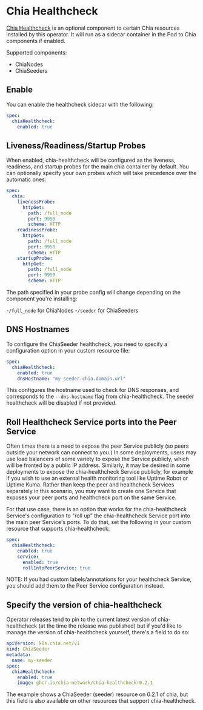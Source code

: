 # Chia Healthcheck

[Chia Healthcheck](https://github.com/Chia-Network/chia-healthcheck) is an optional component to certain Chia resources installed by this operator. It will run as a sidecar container in the Pod to Chia components if enabled.

Supported components:

- ChiaNodes
- ChiaSeeders

## Enable

You can enable the healthcheck sidecar with the following:

```yaml
spec:
  chiaHealthcheck:
    enabled: true
```

## Liveness/Readiness/Startup Probes

When enabled, chia-healthcheck will be configured as the liveness, readiness, and startup probes for the main chia container by default. You can optionally specify your own probes which will take precedence over the automatic ones:

```yaml
spec:
  chia:
    livenessProbe:
      httpGet:
        path: /full_node
        port: 9950
        scheme: HTTP
    readinessProbe:
      httpGet:
        path: /full_node
        port: 9950
        scheme: HTTP
    startupProbe:
      httpGet:
        path: /full_node
        port: 9950
        scheme: HTTP
```

The path specified in your probe config will change depending on the component you're installing:

-`/full_node` for ChiaNodes
-`/seeder` for ChiaSeeders

## DNS Hostnames

To configure the ChiaSeeder healthcheck, you need to specify a configuration option in your custom resource file:

```yaml
spec:
  chiaHealthcheck:
    enabled: true
    dnsHostname: "my-seeder.chia.domain.url"
```

This configures the hostname used to check for DNS responses, and corresponds to the `--dns-hostname` flag from chia-healthcheck. The seeder healthcheck will be disabled if not provided.

## Roll Healthcheck Service ports into the Peer Service

Often times there is a need to expose the peer Service publicly (so peers outside your network can connect to you.) In some deployments, users may use load balancers of some variety to expose the Service publicly, which will be fronted by a public IP address. Similarly, it may be desired in some deployments to expose the chia-healthcheck Service publicly, for example if you wish to use an external health monitoring tool like Uptime Robot or Uptime Kuma. Rather than keep the peer and healthcheck Services separately in this scenario, you may want to create one Service that exposes your peer ports and healthcheck port on the same Service.

For that use case, there is an option that works for the chia-healthcheck Service's configuration to "roll up" the chia-healthcheck Service port into the main peer Service's ports. To do that, set the following in your custom resource that supports chia-healthcheck:

```yaml
spec:
  chiaHealthcheck:
    enabled: true
    service:
      enabled: true
      rollIntoPeerService: true
```

NOTE: If you had custom labels/annotations for your healthcheck Service, you should add them to the Peer Service configuration instead.

## Specify the version of chia-healthcheck

Operator releases tend to pin to the current latest version of chia-healthcheck (at the time the release was published) but if you'd like to manage the version of chia-healthcheck yourself, there's a field to do so:

```yaml
apiVersion: k8s.chia.net/v1
kind: ChiaSeeder
metadata:
  name: my-seeder
spec:
  chiaHealthcheck:
    enabled: true
    image: ghcr.io/chia-network/chia-healthcheck:0.2.1
```

The example shows a ChiaSeeder (seeder) resource on 0.2.1 of chia, but this field is also available on other resources that support chia-healthcheck.
